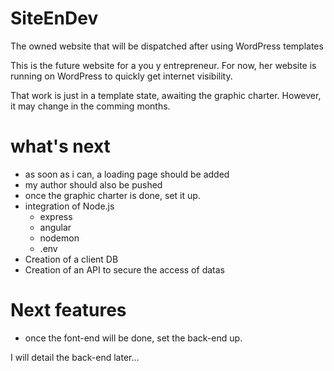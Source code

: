 # SiteEnDev
The owned website that will be dispatched after using WordPress templates

This is the future website for a you y entrepreneur.
For now, her website is running on WordPress to quickly get internet visibility.

That work is just in a template state, awaiting the graphic charter.
However, it may change in the comming months.

# what's next

 - as soon as i can, a loading page should be added
 - my author should also be pushed
 - once the graphic charter is done, set it up.
 - integration of Node.js
    - express
    - angular
    - nodemon
    - .env
 - Creation of a client DB
 - Creation of an API to secure the access of datas

# Next features

 - once the font-end will be done, set the back-end up.

I will detail the back-end later...
